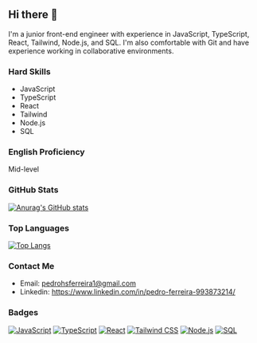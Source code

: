 ## Hi there 👋

I'm a junior front-end engineer with experience in JavaScript, TypeScript, React, Tailwind, Node.js, and SQL. I'm also comfortable with Git and have experience working in collaborative environments.

### Hard Skills
- JavaScript
- TypeScript
- React
- Tailwind
- Node.js
- SQL

### English Proficiency
Mid-level

### GitHub Stats
[![Anurag's GitHub stats](https://github-readme-stats.vercel.app/api?username=yourusername&show_icons=true&theme=dracula)](https://github.com/anuraghazra/github-readme-stats)

### Top Languages
[![Top Langs](https://github-readme-stats.vercel.app/api/top-langs/?username=yourusername&layout=compact&theme=dracula)](https://github.com/anuraghazra/github-readme-stats)

### Contact Me
- Email: pedrohsferreira1@gmail.com
- Linkedin: https://www.linkedin.com/in/pedro-ferreira-993873214/

### Badges
[![JavaScript](https://img.shields.io/badge/-JavaScript-F7DF1E?style=flat&logo=javascript&logoColor=black)](https://github.com/pedroferreira37)
[![TypeScript](https://img.shields.io/badge/-TypeScript-007ACC?style=flat&logo=typescript&logoColor=white)](https://github.com/pedroferreira37)
[![React](https://img.shields.io/badge/-React-61DAFB?style=flat&logo=react&logoColor=black)](https://github.com/yourusername)
[![Tailwind CSS](https://img.shields.io/badge/-Tailwind%20CSS-38B2AC?style=flat&logo=tailwind-css&logoColor=white)](https://github.com/pedroferreira37)
[![Node.js](https://img.shields.io/badge/-Node.js-339933?style=flat&logo=node-dot-js&logoColor=white)](https://github.com/pedroferreira37)
[![SQL](https://img.shields.io/badge/-SQL-4479A1?style=flat&logo=postgresql&logoColor=white)](https://github.com/pedroferreira37)
